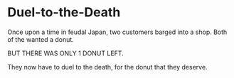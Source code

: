# Duel-to-the-Death

Once upon a time in feudal Japan, two customers barged into a shop. Both of the wanted a donut.

BUT THERE WAS ONLY 1 DONUT LEFT.

They now have to duel to the death, for the donut that they deserve.
